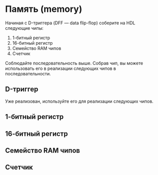 # Память (memory)

Начиная с D-триггера (DFF — data flip-flop) соберите на HDL следующие чипы:

1. 1-битный регистр
2. 16-битный регистр
3. Семейство RAM чипов
4. Счетчик

Соблюдайте последовательность выше. Собрав чип, вы можете использовать его в реализации следующих чипов в последовательности.

## D-триггер

Уже реализован, используйте его для реализации следующих чипов.

## 1-битный регистр

## 16-битный регистр

## Семейство RAM чипов

## Счетчик
